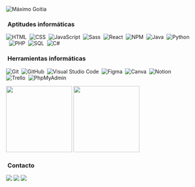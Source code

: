 ![Máximo Goitia](https://i.imgur.com/i0lrxfM.png)

### &nbsp;Aptitudes informáticas
![HTML](https://img.shields.io/badge/-HTML-05122A?style=flat&logo=HTML5)&nbsp;
![CSS](https://img.shields.io/badge/-CSS-05122A?style=flat&logo=CSS3&logoColor=1572B6)&nbsp;
![JavaScript](https://img.shields.io/badge/-JavaScript-05122A?style=flat&logo=javascript)&nbsp;
![Sass](https://img.shields.io/badge/-Sass-05122A?style=flat&logo=sass)&nbsp;
![React](https://img.shields.io/badge/-React-05122A?style=flat&logo=react)&nbsp;
![NPM](https://img.shields.io/badge/-npm-05122A?style=flat&logo=npm)&nbsp;
![Java](https://img.shields.io/badge/-Java-05122A?style=flat&logo=java)&nbsp;
![Python](https://img.shields.io/badge/-Python-05122A?style=flat&logo=python)&nbsp;
![PHP](https://img.shields.io/badge/-PHP-05122A?style=flat&logo=php)&nbsp;
![SQL](https://img.shields.io/badge/-SQL-05122A?style=flat&logo=sql)&nbsp;
![C#](https://img.shields.io/badge/-CSharp-05122A?style=flat&logo=cs)&nbsp;

### &nbsp;Herramientas informáticas
![Git](https://img.shields.io/badge/-Git-05122A?style=flat&logo=git)&nbsp;
![GitHub](https://img.shields.io/badge/-GitHub-05122A?style=flat&logo=github)&nbsp;
![Visual Studio Code](https://img.shields.io/badge/-Visual%20Studio%20Code-05122A?style=flat&logo=visual-studio-code&logoColor=007ACC)&nbsp;
![Figma](https://img.shields.io/badge/-Figma-05122A?style=flat&logo=figma)&nbsp;
![Canva](https://img.shields.io/badge/-Canva-05122A?style=flat&logo=canva)&nbsp;
![Notion](https://img.shields.io/badge/-Notion-05122A?style=flat&logo=notion)&nbsp;
![Trello](https://img.shields.io/badge/-Trello-05122A?style=flat&logo=trello)&nbsp;
![PhpMyAdmin](https://img.shields.io/badge/-PhpMyAdmin-05122A?style=flat&logo=phpmyadmin)&nbsp;

<div>
  <img height="180em" src="https://github-readme-stats-eight-theta.vercel.app/api?username=Maxi2771&show_icons=true&theme=algolia&include_all_commits=true&count_private=true"/>
  <img height="180em" src="https://github-readme-stats-eight-theta.vercel.app/api/top-langs/?username=Maxi2771&layout=compact&langs_count=8&theme=algolia"/>
</div>

### &nbsp;Contacto
<a href="mailto:maximogoitia277@gmail.com"><img src="https://img.shields.io/badge/-maximogoitia277@gmail.com-D14836?style=flat&logo=Gmail&logoColor=white"/></a>
<a href="https://www.instagram.com/maxi_mfg/"><img src="https://img.shields.io/badge/-maxi_mfg-E4405F?style=flat&logo=Instagram&logoColor=white"/></a>
<a href="https://www.linkedin.com/in/maximo-goitia-mfg/"><img src="https://img.shields.io/badge/-maximo goitia mfg-0077B5?style=flat&logo=Linkedin&logoColor=white"/></a>

